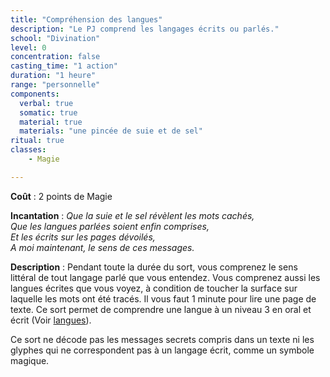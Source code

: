 ```yaml
---
title: "Compréhension des langues"
description: "Le PJ comprend les langages écrits ou parlés."
school: "Divination"
level: 0
concentration: false
casting_time: "1 action"
duration: "1 heure"
range: "personnelle"
components:
  verbal: true
  somatic: true
  material: true
  materials: "une pincée de suie et de sel"
ritual: true
classes:
    - Magie

---
```

**Coût** : 2 points de Magie  

**Incantation** : *Que la suie et le sel révèlent les mots cachés,*   
*Que les langues parlées soient enfin comprises,*    
*Et les écrits sur les pages dévoilés,*   
*A moi maintenant, le sens de ces messages.*    

**Description** : Pendant toute la durée du sort, vous comprenez le sens littéral de tout langage parlé que vous entendez. Vous comprenez aussi les langues écrites que vous voyez, à condition de toucher la surface sur laquelle les mots ont été tracés. Il vous faut 1 minute pour lire une page de texte. Ce sort permet de comprendre une langue à un niveau 3 en oral et écrit (Voir [langues](/langues)).   

Ce sort ne décode pas les messages secrets compris dans un texte ni les glyphes qui ne correspondent pas à un langage écrit, comme un symbole magique.
